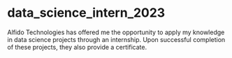 # data_science_intern_2023
Alfido Technologies has offered me the opportunity to apply my knowledge in data science projects through an internship. Upon successful completion of these projects, they also provide a certificate.
